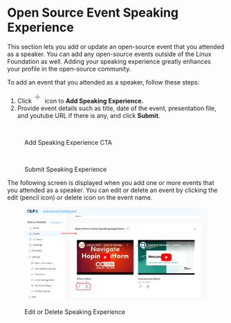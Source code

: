 # Open Source Event Speaking Experience

This section lets you add or update an open-source event that you attended as a speaker. You can add any open-source events outside of the Linux Foundation as well. Adding your speaking experience greatly enhances your profile in the open-source community.&#x20;

To add an event that you attended as a speaker, follow these steps:

1. Click <img src="../../../../.gitbook/assets/image (1).png" alt="" data-size="original"> icon to **Add Speaking Experience.**
2. Provide event details such as title, date of the event, presentation file, and youtube URL if there is any, and click **Submit**.

<figure><img src="../../../../.gitbook/assets/Open Source Event.PNG" alt=""><figcaption><p>Add Speaking Experience CTA</p></figcaption></figure>

<figure><img src="../../../../.gitbook/assets/submit speaking experience.png" alt=""><figcaption><p>Submit Speaking Experience</p></figcaption></figure>

The following screen is displayed when you add one or more events that you attended as a speaker. You can edit or delete an event by clicking the edit (pencil icon) or delete icon on the event name.

<figure><img src="../../../../.gitbook/assets/2023-09-13_21h12_48.png" alt=""><figcaption><p>Edit or Delete Speaking Experience</p></figcaption></figure>

